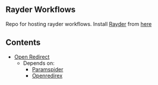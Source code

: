 ## Rayder Workflows

 Repo for hosting rayder workflows. Install [Rayder](https://github.com/devanshbatham/rayder/) from [here](https://github.com/devanshbatham/rayder/)


## Contents

- [Open Redirect](https://github.com/devanshbatham/rayder-workflows/blob/main/http/open-redirect.yaml)
    - Depends on: 
        - [Paramspider](https://github.com/devanshbatham/Paramspider)
        - [Openredirex](https://github.com/devanshbatham/Openredirex)
